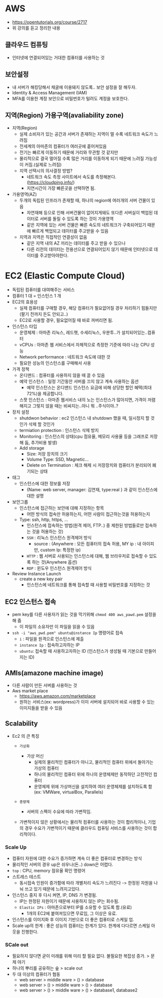 # AWS
- https://opentutorials.org/course/2717
- 위 강의를 듣고 정리한 내용
## 클라우드 컴퓨팅
- 인터넷에 연결되어있는 거대한 컴퓨터를 사용하는 것

## 보안설정
- 내 서버가 해킹당해서 채굴에 이용돼지 않도록.. 보안 설정을 잘 해두자.
- Identity & Access Management (IAM)
- MFA를 이용한 계정 보안으로 비밀번호가 털려도 계정을 보호한다.

## 지역(Region) 가용구역(avaliability zone)
-  지역(Region)
    - 실제 소비자가 있는 공간과 서버가 존재하는 지역이 멀 수록 네트워크 속도가 느려짐
    - 전세계의 아마존의 컴퓨터가 여러곳에 흩어져있음
    - 전기는 빠르게 이동하기 때문에 거리와 무관할 것 같지만
    - 물리적으로 결국 멀어질 수록 많은 거리를 이동하게 되기 때문에 느려질 가능성이 커짐.(실제로 느려짐)
    - 지역 선택시의 의사결정 방법?
        - 네트워크 속도 측정 사이트에서 속도를 측정해본다.(https://cloudping.info/)
        - 지연시간이 가장 빠른곳을 선택하면 됨.
- 가용영역(AZ)
    - 두개의 독립된 인프라가 존재할 때, 하나의 region에 여러개의 서버 건물이 있음
        - 자연재해 등으로 인해 서버건물이 없어지게돼도 또다른 서버실이 백업된 데이터로 서버를 돌릴 수 있도록 하는 것이 가용영역
        - 같은 지역에 있는 서버 건물은 빠른 속도의 네트워크가 구축되어있기 때문에 빠르게 백업되고 데이터를 주고받을 수 있음
    - 지역과 지역은 직접적인 연결성이 없음
        - 같은 지역 내의 AZ 끼리는 데이터를 주고 받을 수 있으나
        - 다른 리전의 데이터는 전용선으로 연결되어있지 않기 때문에 인터넷으로 데이터를 주고받아야한다.
# EC2 (Elastic Compute Cloud)
- 독립된 컴퓨터를 대여해주는 서비스
- 컴퓨터 1 대 = 인스턴스 1 개
- EC2의 효용성
    - 실제 컴퓨터를 구매할 경우, 해당 컴퓨터가 필요없어질 경우 처리하기 힘들지만 (팔기 전까지 돈도 안되고..)
    - EC2로 사용할 경우, 필요없어질 때 바로 꺼버리면 됨.
- 인스턴스 타입
    - 운영체제 : 아마존 리눅스, 레드햇, 수세리눅스, 우분투..가 설치되어있는..컴퓨터
    - vCPUs : 아마존 웹 서비스에서 자체적으로 측정한 기준에 따라 나눈 CPU 성능
    - Network performance : 네트워크 속도에 대한 것
    - 필요한 성능의 인스턴스를 구매해서 사용
- 가격 정책
    - 온디맨드 : 컴퓨터를 사용하지 않을 때 끌 수 있음
    - 예약 인스턴스 : 일정 기간동안 서버를 끄지 않고 계속 사용하는 옵션
        - 예약 인스턴스는 온디맨드 인스턴스 요금에 비해 상당한 할인 혜택(최대 72%)을 제공합니다.
    - 스팟 인스턴스 : 아마존 웹서비스 내의 노는 인스턴스가 많아지면, 가격이 저렴해지고 그렇지 않을 때는 비싸지는..아니 뭐 ..주식이야..?
- 장치 설정
    - shutdwon behavior : ec2 인스턴스 내 shutdown 했을 때, 일시정지 할 것인가 삭제 할 것인가
    - termiation protection : 인스턴스 삭제 방지
    - Monitoring : 인스턴스의 상태(cpu 점유율, 메모리 사용율 등을 그래프로 저장해 둠, 추가비용 발생)
    - Add storage
        - Size: 저장 장치의 크기
        - Volume Type: SSD, Magnetic...
        - Delete on Termination : 체크 해제 시 저장장치와 컴퓨터가 분리되어 폐기되는 상태
- 태그
    - 인스턴스에 대한 정보를 저장
        - {Name: web server, manager: 김연재, type:real } 과 같이 인스턴스에 대한 설명
- 보안그룹
    - 인스턴스에 접근하는 보안에 대해 지정하는 항목
        - 어떤 방식의 접속만 허용하는지, 어떤 사람이 접근하는것을 허용하는지
    -  Type: ssh, http, https, ... 
        - 인스턴스에 접속하는 방법(원격 제어, FTP..) 중 제한된 방법들로만 접속하는 것을 허용하는 것)
        - ```SSH``` : 리눅스 인스턴스 원격제어 방식
            - source : (Anywhere : 모든 컴퓨터의 접속 허용, MY ip : 내 아이피만, custom Ip: 특정한 ip) 
        - ```HTTP``` : 웹 서버로 사용되는 인스턴스에 대해, 웹 브라우저로 접속할 수 있도록 하는 것(Anywhere 옵션)
        - ```RDP``` : 윈도우 인스턴스 원격제어 방식
- Review Instance Launch
    - create a new key pair
        - 인스턴스에 네트워크를 통해 접속할 때 사용할 비밀번호를 지정하는 것

## EC2 인스턴스 접속
- pem key를 다른 사용자가 읽는 것을 막기위해 ```chmod 400 aws_pawd.pem``` 설정을 해 줌
    - 이 파일의 소유자만 이 파일을 읽을 수 있음
- ```ssh -i "aws_pwd.pem" ubuntu@instance Ip``` 명령어로 접속
    - ```i``` : 파일을 원격으로 인스턴스에 제출
    - ```instance Ip``` : 접속하고자하는 IP
    - ```ubuntu```: 접속할 때 사용하고자하는 ID (인스턴스가 생성될 때 기본으로 만들어지는 ID)

## AMIs(amazone machine image)
- 다른 사람이 만든 서버를 사용하는 것
- Aws market place
    - https://aws.amazon.com/marketplace
    - 원하는 서비스(ex: wordpress)가 이미 서버에 설치되어 바로 사용할 수 있는 이미지들을 받을 수 있음

## Scalability 
- Ec2 의 큰 특징
    - ```가상화```
        - 가상 머신 
            - 실제의 물리적인 컴퓨터가 아니고, 물리적인 컴퓨터 위에서 돌아가는 가상의 컴퓨터
            - 하나의 물리적인 컴퓨터 위에 하나의 운영체제만 동작하던 고전적인 컴퓨터
            - 운영체제 위에 가상머신을 설치하여 여러 운영체제를 설치하도록 함(ex: VMWare, virtualBox, Parallels)

    - ```종량제```
        - 서버의 스펙이 수요에 따라 가변적임.
    - 가변적이지 않은 상황에서는 물리적 컴퓨터를 사용하는 것이 합리적이나, 기업의 경우 수요가 가변적이기 때문에 클라우드 컴퓨팅 서비스를 사용하는 것이 합리적이다.
### Scale Up
- 컴퓨터 자원에 대한 수요가 증가하면 계속 더 좋은 컴퓨터로 변경하는 방식
- 물리적인 서버의 경우 up은 쉬우나(돈..) down은 어렵다.
- ```top``` : CPU, memory 점유율 확인 명령어
- 스트레스 테스트
    - 동시접속 인원이 증가함에 따라 개별처리 속도가 느려진다 -> 한정된 자원을 나눠 쓰고 있기 때문에 느려지고있다.
- 인스턴스 중지 후 다시 켜면, IP, DNS 가 변경됨.
    - IP는 한정된 자원이기 때문에 사용하지 않는 IP는 회수됨.
    - ```Elastic IPs``` : 아마존으로부터 IP를 소유할 수 있도록 함.(유료)
        - 1개의 EC2에 붙여져있으면 무료임, 그 이상은 유료.
- 인스턴스를 이미지화 후 이미지 기반으로 더 좋은 컴퓨터로 스케일 업.
- Scale up의 한계 : 좋은 성능의 컴퓨터는 한계가 있다. 한계에 다다르면 스케일 아웃을 진행한다.

### SCale out
- 필요하지 않다면 굳이 미래를 위해 미리 할 필요 없다. 불필요한 복잡성 증가. > 문제 야기
- 하나의 뿌리를 공유하는 숲 > scale out
- 두 대 이상의 컴퓨터가 협동
    - web server > middle ware > () > database
    - web server > () > middle ware > () > database
    - web server > () > middle ware > () > database1, database2
